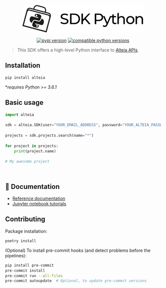 <p align="center">
<img src="https://raw.githubusercontent.com/alteia-ai/alteia-python-sdk/master/docs/images/SDK_Python.png" alt="logo" style="max-width:100%;">

<p align="center">
<a href="https://pypi.org/project/alteia/" rel="nofollow"><img src="https://img.shields.io/pypi/v/alteia.svg" alt="pypi version" style="max-width:100%;"></a>
<a href="https://pypi.org/project/alteia/" rel="nofollow"><img src="https://img.shields.io/pypi/pyversions/alteia.svg" alt="compatible python versions" style="max-width:100%;"></a>
</p>

> This SDK offers a high-level Python interface to [Alteia APIs](https://www.alteia.com).

## Installation

```bash
pip install alteia
```

**requires Python >= 3.6.1*

## Basic usage

```python
import alteia

sdk = alteia.SDK(user="YOUR_EMAIL_ADDRESS", password="YOUR_ALTEIA_PASSWORD")

projects = sdk.projects.search(name="*")

for project in projects:
    print(project.name)

# My awesome project
```

<p>&nbsp;</p>

## 📕 Documentation

- [Reference documentation](https://alteia.readthedocs.io/en/latest/index.html)
- [Jupyter notebook tutorials](https://github.com/alteia-ai/tutorials)

## Contributing

Package installation:

```bash
poetry install
```

(Optional) To install pre-commit hooks (and detect problems before the pipelines):

```bash
pip install pre-commit
pre-commit install
pre-commit run --all-files
pre-commit autoupdate  # Optional, to update pre-commit versions
```
